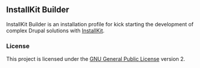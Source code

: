 ## InstallKit Builder

InstallKit Builder is an installation profile for kick starting the development of complex Drupal solutions with [InstallKit](https://github.com/amcgowanca/drupal_installkit).

### License

This project is licensed under the [GNU General Public License](https://github.com/amcgowanca/drupal_installkit/blob/7.x-1.x/LICENSE.mdc) version 2.
